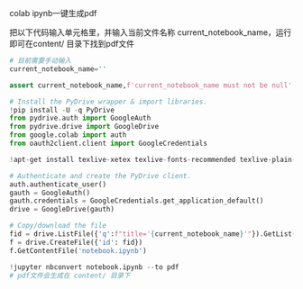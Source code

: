 colab ipynb一键生成pdf

把以下代码输入单元格里，并输入当前文件名称 current_notebook_name，运行即可在content/ 目录下找到pdf文件

```python
# 目前需要手动输入
current_notebook_name=''

assert current_notebook_name,f'current_notebook_name must not be null'

# Install the PyDrive wrapper & import libraries.
!pip install -U -q PyDrive
from pydrive.auth import GoogleAuth
from pydrive.drive import GoogleDrive
from google.colab import auth
from oauth2client.client import GoogleCredentials

!apt-get install texlive-xetex texlive-fonts-recommended texlive-plain-generic

# Authenticate and create the PyDrive client.
auth.authenticate_user()
gauth = GoogleAuth()
gauth.credentials = GoogleCredentials.get_application_default()
drive = GoogleDrive(gauth)

# Copy/download the file
fid = drive.ListFile({'q':f"title='{current_notebook_name}'"}).GetList()[0]['id']
f = drive.CreateFile({'id': fid})
f.GetContentFile('notebook.ipynb')

!jupyter nbconvert notebook.ipynb --to pdf
# pdf文件会生成在 content/ 目录下
```







































































































